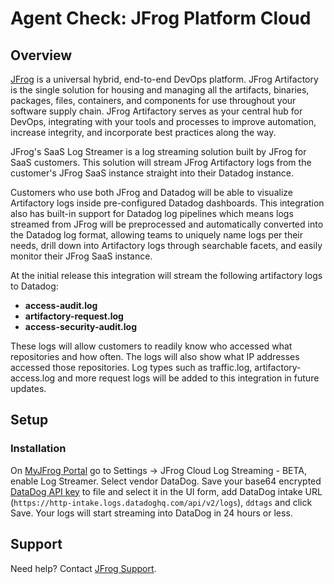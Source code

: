 # Agent Check: JFrog Platform Cloud

## Overview

[JFrog](https://jfrog.com/) is a universal hybrid, end-to-end DevOps platform. JFrog Artifactory is the single solution for housing and managing all the artifacts, binaries, packages, files, containers, and components for use throughout your software supply chain.
JFrog Artifactory serves as your central hub for DevOps, integrating with your tools and processes to improve automation, increase integrity, and incorporate best practices along the way.

JFrog's SaaS Log Streamer is a log streaming solution built by JFrog for SaaS customers. This solution will stream JFrog Artifactory logs from the customer's JFrog SaaS instance straight into their Datadog instance.

Customers who use both JFrog and Datadog will be able to visualize Artifactory logs inside pre-configured Datadog dashboards. This integration also has built-in support for Datadog log pipelines which means logs streamed from JFrog will be preprocessed and automatically converted into the Datadog log format, allowing teams to uniquely name logs per their needs, drill down into Artifactory logs through searchable facets, and easily monitor their JFrog SaaS instance.

At the initial release this integration will stream the following artifactory logs to Datadog:

- **access-audit.log**
- **artifactory-request.log**
- **access-security-audit.log**

These logs will allow customers to readily know who accessed what repositories and how often. The logs will also show what IP addresses accessed those repositories. Log types such as traffic.log, artifactory-access.log and more request logs will be added to this integration in future updates.

## Setup

### Installation

On [MyJFrog Portal](https://my.jfrog.com) go to Settings -> JFrog Cloud Log Streaming - BETA, enable Log Streamer.
Select vendor DataDog. Save your base64 encrypted [DataDog API key](https://app.datadoghq.com/organization-settings/api-keys) to file and select it in the UI form, add DataDog intake URL (`https://http-intake.logs.datadoghq.com/api/v2/logs`), `ddtags` and click Save.
Your logs will start streaming into DataDog in 24 hours or less.

## Support

Need help? Contact [JFrog Support](https://support.jfrog.com/).
